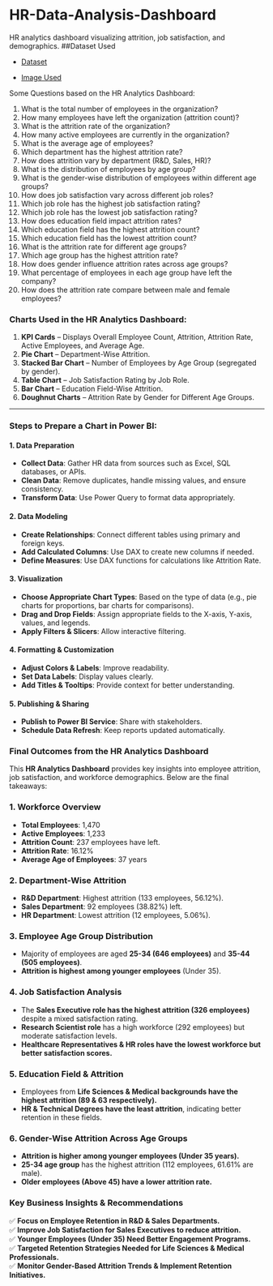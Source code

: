 # HR-Data-Analysis-Dashboard
HR analytics dashboard visualizing attrition, job satisfaction, and demographics.
##Dataset Used
- <a href="https://github.com/rgdeep/HR-Data-Analysis-Dashboard/blob/main/HR%20Data.xlsx">Dataset</a>

- <a href="https://github.com/rgdeep/HR-Data-Analysis-Dashboard/blob/main/HR%20Attrition%20Report.png">Image Used</a>

Some Questions based on the HR Analytics Dashboard:
1. What is the total number of employees in the organization?
2. How many employees have left the organization (attrition count)?
3. What is the attrition rate of the organization?
4. How many active employees are currently in the organization?
5. What is the average age of employees?
6. Which department has the highest attrition rate?
7. How does attrition vary by department (R&D, Sales, HR)?
8. What is the distribution of employees by age group?
9. What is the gender-wise distribution of employees within different age groups?
10. How does job satisfaction vary across different job roles?
11. Which job role has the highest job satisfaction rating?
12. Which job role has the lowest job satisfaction rating?
13. How does education field impact attrition rates?
14. Which education field has the highest attrition count?
15. Which education field has the lowest attrition count?
16. What is the attrition rate for different age groups?
17. Which age group has the highest attrition rate?
18. How does gender influence attrition rates across age groups?
19. What percentage of employees in each age group have left the company?
20. How does the attrition rate compare between male and female employees?

### **Charts Used in the HR Analytics Dashboard:**
1. **KPI Cards** – Displays Overall Employee Count, Attrition, Attrition Rate, Active Employees, and Average Age.
2. **Pie Chart** – Department-Wise Attrition.
3. **Stacked Bar Chart** – Number of Employees by Age Group (segregated by gender).
4. **Table Chart** – Job Satisfaction Rating by Job Role.
5. **Bar Chart** – Education Field-Wise Attrition.
6. **Doughnut Charts** – Attrition Rate by Gender for Different Age Groups.

---

### **Steps to Prepare a Chart in Power BI:**
#### **1. Data Preparation**
   - **Collect Data**: Gather HR data from sources such as Excel, SQL databases, or APIs.
   - **Clean Data**: Remove duplicates, handle missing values, and ensure consistency.
   - **Transform Data**: Use Power Query to format data appropriately.

#### **2. Data Modeling**
   - **Create Relationships**: Connect different tables using primary and foreign keys.
   - **Add Calculated Columns**: Use DAX to create new columns if needed.
   - **Define Measures**: Use DAX functions for calculations like Attrition Rate.

#### **3. Visualization**
   - **Choose Appropriate Chart Types**: Based on the type of data (e.g., pie charts for proportions, bar charts for comparisons).
   - **Drag and Drop Fields**: Assign appropriate fields to the X-axis, Y-axis, values, and legends.
   - **Apply Filters & Slicers**: Allow interactive filtering.

#### **4. Formatting & Customization**
   - **Adjust Colors & Labels**: Improve readability.
   - **Set Data Labels**: Display values clearly.
   - **Add Titles & Tooltips**: Provide context for better understanding.

#### **5. Publishing & Sharing**
   - **Publish to Power BI Service**: Share with stakeholders.
   - **Schedule Data Refresh**: Keep reports updated automatically.

### **Final Outcomes from the HR Analytics Dashboard**  

This **HR Analytics Dashboard** provides key insights into employee attrition, job satisfaction, and workforce demographics. Below are the final takeaways:  

### **1. Workforce Overview**
- **Total Employees**: 1,470  
- **Active Employees**: 1,233  
- **Attrition Count**: 237 employees have left.  
- **Attrition Rate**: 16.12%  
- **Average Age of Employees**: 37 years  

### **2. Department-Wise Attrition**
- **R&D Department**: Highest attrition (133 employees, 56.12%).  
- **Sales Department**: 92 employees (38.82%) left.  
- **HR Department**: Lowest attrition (12 employees, 5.06%).  

### **3. Employee Age Group Distribution**
- Majority of employees are aged **25-34 (646 employees)** and **35-44 (505 employees)**.  
- **Attrition is highest among younger employees** (Under 35).  

### **4. Job Satisfaction Analysis**
- The **Sales Executive role has the highest attrition (326 employees)** despite a mixed satisfaction rating.  
- **Research Scientist role** has a high workforce (292 employees) but moderate satisfaction levels.  
- **Healthcare Representatives & HR roles have the lowest workforce but better satisfaction scores.**  

### **5. Education Field & Attrition**
- Employees from **Life Sciences & Medical backgrounds have the highest attrition (89 & 63 respectively).**  
- **HR & Technical Degrees have the least attrition**, indicating better retention in these fields.  

### **6. Gender-Wise Attrition Across Age Groups**
- **Attrition is higher among younger employees (Under 35 years).**  
- **25-34 age group** has the highest attrition (112 employees, 61.61% are male).  
- **Older employees (Above 45) have a lower attrition rate.**  

### **Key Business Insights & Recommendations**
✅ **Focus on Employee Retention in R&D & Sales Departments.**  
✅ **Improve Job Satisfaction for Sales Executives to reduce attrition.**  
✅ **Younger Employees (Under 35) Need Better Engagement Programs.**  
✅ **Targeted Retention Strategies Needed for Life Sciences & Medical Professionals.**  
✅ **Monitor Gender-Based Attrition Trends & Implement Retention Initiatives.**  
